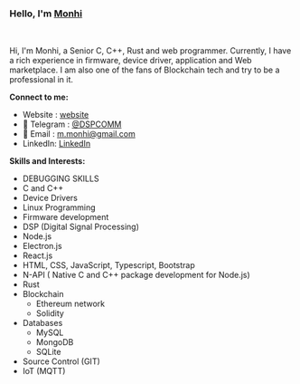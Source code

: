 ### Hello,  I'm [Monhi](https://t.me/dspcomm)  

<br/>

Hi, I'm Monhi, a Senior C, C++, Rust and web programmer. Currently, I have a rich experience in firmware, device driver, application and Web marketplace. I am also one of the fans of Blockchain tech and try to be a professional in it.
<br/>  


**Connect to me:**
- Website : [website](https://www.dspcom.ir/)
- 💬 Telegram : [@DSPCOMM](https://t.me/DSPCOMM)
- 📝 Email : m.monhi@gmail.com
- LinkedIn: [LinkedIn](https://www.linkedin.com/in/mahdi-m-462b5a28/)


**Skills and Interests:**  

 - DEBUGGING SKILLS 
 - C and C++
 - Device Drivers 
 - Linux Programming
 - Firmware development
 - DSP (Digital Signal Processing)
 - Node.js
 - Electron.js
 - React.js
 - HTML, CSS, JavaScript, Typescript, Bootstrap
 - N-API ( Native C and C++ package development for Node.js)
 - Rust
 - Blockchain
   - Ethereum network 
   - Solidity   
- Databases
   - MySQL
   - MongoDB
   - SQLite
 - Source Control (GIT)
 - IoT (MQTT)

 
 
 
